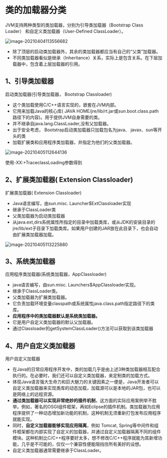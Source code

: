 # 类的加载器分类

JVM支持两种类型的类加载器，分别为引导类加载器（Bootstrap Class Loader） 和自定义类加载器（User-Defined ClassLoader）。

![image-20210404113556682](https://github.com/MrL5z2k0/zkNode/tree/main/images/image-20210404113556682.png)

- 除了顶层的启动类加载器外，其余的类加载器都应当有自己的“父类”加载器。
- 不同类加载器看似是继承（Inheritance）关系，实际上是包含关系。在下层加载器中，包含着上层加载器的引用。

## 1、引导类加载器

启动类加载器(引导类加载器， Bootstrap Classloader)

- 这个类加载使用C/C++语言实现的，嵌套在JVM内部。
- 它用来加载Java的核心库( JAVA HOME/jre/lib/rt.jar或sun.boot.class.path路径下的内容)。用于提供JVM自身需要的类。
- 并不继承自java.lang.ClassLoader,没有父加载器。
- 出于安全考虑， Bootstrap启动类加载器只加载包名为java、 javax、sun等开头的类
- 加载扩展类和应用程序类加载器，并指定为他们的父类加载器。

![image-20210405112644136](https://github.com/MrL5z2k0/zkNode/tree/main/images/image-20210405112644136.png)

使用-XX:+TraceclassLoading参数得到

## 2、扩展类加载器( Extension Classloader)

扩展类加载器( Extension Classloader)

- Java语言编写，由sun.misc. Launcher$ExtClassloader实现
- 继承于ClassLoader类
- 父类加载器为启动类加载器
- 从java.ext,dirs系统属性所指定的目录中加载类库，或从JDK的安装目录的jre/lib/ext子目录下加载类库。如果用户创建的JAR放在此目录下，也会自动由扩展类加载器加载。

![image-20210405113225880](https://github.com/MrL5z2k0/zkNode/tree/main/images/image-20210405113225880.png)



## 3、系统类加载器

应用程序类加载器(系统类加载器，AppClassloader)

- java语言编写，由sun.misc. Launchers$AppClassloader实现。
- 继承于ClassLoader类。
- 父类加载器为扩展类加载器。
- 它负责加载环境变量classpath或系统属性java.class.path指定路径下的类库。
- **应用程序中的类加载器默认是系统类加载器。**
- 它是用户自定义类加载器的默认父加载器。
- 通过Classloader的getSystemClassLoader()方法可以获取到该类加载器

## 4、用户自定义类加载器

用户自定义加载器

- 在Java的日常应用程序开发中，类的加载几乎是由上述3种类加载器相互配合执行的。在必要时，我们还可以自定义类加载器，来定制类的加载方式。
- 体现Java语言强大生命力和巨大魅力的关键因素之一便是，Java开发者可以自定义类加载器来实现类库的动态加载，加载源可以是本地的JAR包，也可以是网络上的远程资源。
- **通过类加载器可以实现非常绝妙的插件机制**，这方面的实际应用案例举不胜举。例如，著名的OSGI组件框架，再如Eclipse的插件机制。类加载器为应用程序提供了一种动态增加新功能的机制，这种机制无须重新打包发布应用程序就能实现。
- 同时，**自定义加载器能够实现应用隔离**，例如 Tomcat, Spring等中间件和组件框架都在内部实现了自定义的加载器，并通过自定义加载器隔离不同的组件模块。这种机制比C/C++程序要好太多，想不修改C/C++程序就能为其新增功能，几乎是不可能的，仅仅一个兼容性便能阻挡住所有美好的设想。
- 自定义类加载器通常需要继承于ClassLoader。
  